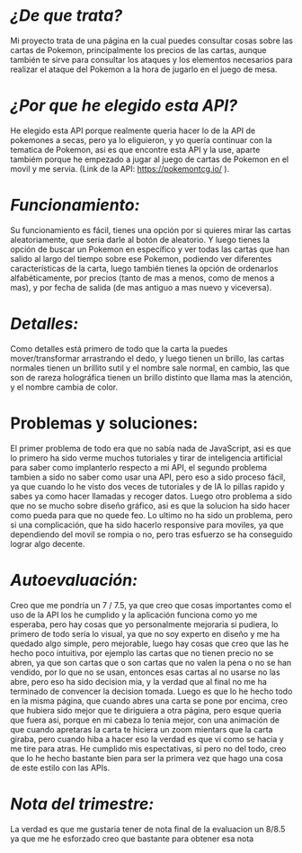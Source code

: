 # _¿De que trata?_
  
  Mi proyecto trata de una página en la cual puedes consultar cosas sobre las cartas de Pokemon, principalmente los precios de las cartas, aunque también te sirve para consultar los ataques y los elementos necesarios para realizar el ataque del Pokemon a la hora de jugarlo en el juego de mesa.

# _¿Por que he elegido esta API?_

  He elegido esta API porque realmente queria hacer lo de la API de pokemones a secas, pero ya lo eliguieron, y yo quería continuar con la tematica de Pokemon, asi es que encontre esta API y la use, aparte tambiém porque he empezado a jugar al juego de cartas de Pokemon en el movil y me servia. (Link de la API: https://pokemontcg.io/ ).

# _Funcionamiento:_

  Su funcionamiento es fácil, tienes una opción por si quieres mirar las cartas aleatoriamente, que sería darle al botón de aleatorio. Y luego tienes la opción de buscar un Pokemon en específico y ver todas las cartas que han salido al largo del tiempo sobre ese Pokemon, podiendo ver diferentes características de la carta, luego también tienes la opción de ordenarlos alfabéticamente, por precios (tanto de mas a menos, como de menos a mas), y por fecha de salida (de mas antiguo a mas nuevo y viceversa).

# _Detalles:_

  Como detalles está primero de todo que la carta la puedes mover/transformar arrastrando el dedo, y luego tienen un brillo, las cartas normales tienen un brillito sutil y el nombre sale normal, en cambio, las que son de rareza holográfica tienen un brillo distinto que llama mas la atención, y el nombre cambia de color.

# Problemas y soluciones:

  El primer problema de todo era que no sabía nada de JavaScript, asi es que lo primero ha sido verme muchos tutoriales y tirar de inteligencia artificial para saber como implanterlo respecto a mi API, el segundo problema tambien a sido no saber como usar una API, pero eso a sido proceso fácil, ya que cuando lo he visto dos veces de tutoriales y de IA lo pillas rapido y sabes ya como hacer llamadas y recoger datos. Luego otro problema a sido que no se mucho sobre diseño gráfico, asi es que la solucion ha sido hacer como pueda para que no quede feo. Lo ultimo no ha sido un problema, pero si una complicación, que ha sido hacerlo responsive para moviles, ya que dependiendo del movil se rompia o no, pero tras esfuerzo se ha conseguido lograr algo decente.

# _Autoevaluación:_

  Creo que me pondría un 7 / 7.5, ya que creo que cosas importantes como el uso de la API los he cumplido y la aplicación funciona como yo me esperaba, pero hay cosas que yo personalmente mejoraria si pudiera, lo primero de todo sería lo visual, ya que no soy experto en diseño y me ha quedado algo simple, pero mejorable, luego hay cosas que creo que las he hecho poco intuitiva, por ejemplo las cartas que no tienen precio no se abren, ya que son cartas que o son cartas que no valen la pena o no se han vendido, por lo que no se usan, entonces esas cartas al no usarse no las abre, pero eso ha sido decision mia, y la verdad que al final no me ha terminado de convencer la decision tomada. Luego es que lo he hecho todo en la misma página, que cuando abres una carta se pone por encima, creo que hubiera sido mejor que te diriguiera a otra página, pero esque queria que fuera asi, porque en mi cabeza lo tenia mejor, con una animación de que cuando apretaras la carta te hiciera un zoom mientars que la carta giraba, pero cuando hiba a hacer eso la verdad es que vi como se hacia y me tire para atras.
  He cumplido mis espectativas, si pero no del todo, creo que lo he hecho bastante bien para ser la primera vez que hago una cosa de este estilo con las APIs.

# _Nota del trimestre:_
  
  La verdad es que me gustaria tener de nota final de la evaluacion un 8/8.5 ya que me he esforzado creo que bastante para obtener esa nota
    
